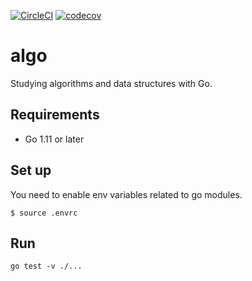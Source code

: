 [![CircleCI](https://circleci.com/gh/oinume/algo/tree/master.svg?style=svg)](https://circleci.com/gh/oinume/algo/tree/master)
[![codecov](https://codecov.io/gh/oinume/algo/branch/master/graph/badge.svg)](https://codecov.io/gh/oinume/algo)

# algo
Studying algorithms and data structures with Go.

## Requirements

- Go 1.11 or later

## Set up

You need to enable env variables related to go modules.

```$bash
$ source .envrc
```

## Run

```
go test -v ./...
```
